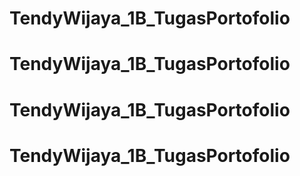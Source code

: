 # TendyWijaya_1B_TugasPortofolio
# TendyWijaya_1B_TugasPortofolio
# TendyWijaya_1B_TugasPortofolio
# TendyWijaya_1B_TugasPortofolio
